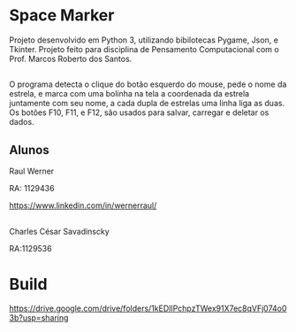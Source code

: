 # Space Marker
Projeto desenvolvido em Python 3, utilizando bibilotecas Pygame, Json, e Tkinter. Projeto feito para disciplina de Pensamento Computacional com o Prof. Marcos Roberto dos Santos.

## 
O programa detecta o clique do botão esquerdo do mouse, pede o nome da estrela, e marca com uma bolinha na tela a coordenada da estrela juntamente com seu nome, a cada dupla de estrelas uma linha liga as duas. Os botôes F10, F11, e F12, são usados para salvar, carregar e deletar os dados.

## Alunos
Raul Werner  

RA: 1129436  

https://www.linkedin.com/in/wernerraul/

##
Charles César Savadinscky  

RA:1129536


# Build
https://drive.google.com/drive/folders/1kEDIlPchpzTWex91X7ec8qVFj074o03b?usp=sharing
